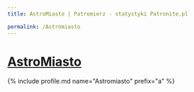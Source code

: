 ```yaml
---
title: AstroMiasto | Patromierz - statystyki Patronite.pl

permalink: /Astromiasto
---
```


# [AstroMiasto](https://patronite.pl/Astromiasto)

{% include profile.md name="Astromiasto" prefix="a" %}
